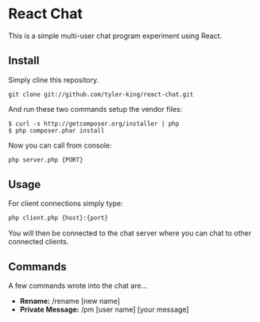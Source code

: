 # React Chat

This is a simple multi-user chat program experiment using React.

## Install

Simply cline this repository.

    git clone git://github.com/tyler-king/react-chat.git

And run these two commands setup the vendor files:

    $ curl -s http://getcomposer.org/installer | php
    $ php composer.phar install

Now you can call from console:

```bash
php server.php {PORT}
```

## Usage

For client connections simply type:

```bash
php client.php {host}:{port}
```

You will then be connected to the chat server where you can chat to other connected clients.

## Commands

A few commands wrote into the chat are...

* **Rename:** /rename [new name]
* **Private Message:** /pm [user name] [your message]
